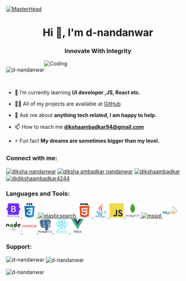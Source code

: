 [![MasterHead](https://www.aalpha.net/wp-content/uploads/2020/12/full-stack-development.gif)](https://d-nandanwar.in)
<h1 align="center">Hi 👋, I'm d-nandanwar</h1>
<h3 align="center">Innovate With Integrity</h3>
<img align="right" alt="Coding" width="400" src="https://th.bing.com/th/id/OIP.3Y8v_3Vp4y2M7ck0TGqncgHaF5?w=222&h=180&c=7&r=0&o=5&dpr=1.3&pid=1.7">

<p align="left"> <img src="https://komarev.com/ghpvc/?username=d-nandanwar&label=Profile%20views&color=0e75b6&style=flat" alt="d-nandanwar" /> </p>

<p align="left"> <a href="https://twitter.com/" target="blank"><img src="https://img.shields.io/twitter/follow/?logo=twitter&style=for-the-badge" alt="" /></a> </p>

- 🌱 I’m currently learning **UI developer ,JS, React etc.**

- 👨‍💻 All of my projects are available at [GitHub](GitHub)

- 💬 Ask me about **anything tech related, I am happy to help.**

- 📫 How to reach me **dikshaambadkar94@gmail.com**

- ⚡ Fun fact **My dreams are sometimes bigger than my level.**

<h3 align="left">Connect with me:</h3>
<p align="left">
<a href="https://linkedin.com/in/diksha nandanwar" target="blank"><img align="center" src="https://raw.githubusercontent.com/rahuldkjain/github-profile-readme-generator/master/src/images/icons/Social/linked-in-alt.svg" alt="diksha nandanwar" height="30" width="40" /></a>
<a href="https://fb.com/diksha ambadkar nandanwar" target="blank"><img align="center" src="https://raw.githubusercontent.com/rahuldkjain/github-profile-readme-generator/master/src/images/icons/Social/facebook.svg" alt="diksha ambadkar nandanwar" height="30" width="40" /></a>
<a href="https://instagram.com/dikshaambadkar" target="blank"><img align="center" src="https://raw.githubusercontent.com/rahuldkjain/github-profile-readme-generator/master/src/images/icons/Social/instagram.svg" alt="dikshaambadkar" height="30" width="40" /></a>
<a href="https://www.youtube.com/c/@dikshaambadkar4244" target="blank"><img align="center" src="https://raw.githubusercontent.com/rahuldkjain/github-profile-readme-generator/master/src/images/icons/Social/youtube.svg" alt="@dikshaambadkar4244" height="30" width="40" /></a>
</p>

<h3 align="left">Languages and Tools:</h3>
<p align="left"> <a href="https://getbootstrap.com" target="_blank" rel="noreferrer"> <img src="https://raw.githubusercontent.com/devicons/devicon/master/icons/bootstrap/bootstrap-plain-wordmark.svg" alt="bootstrap" width="40" height="40"/> </a> <a href="https://www.w3schools.com/css/" target="_blank" rel="noreferrer"> <img src="https://raw.githubusercontent.com/devicons/devicon/master/icons/css3/css3-original-wordmark.svg" alt="css3" width="40" height="40"/> </a> <a href="https://www.elastic.co" target="_blank" rel="noreferrer"> <img src="https://www.vectorlogo.zone/logos/elastic/elastic-icon.svg" alt="elasticsearch" width="40" height="40"/> </a> <a href="https://www.w3.org/html/" target="_blank" rel="noreferrer"> <img src="https://raw.githubusercontent.com/devicons/devicon/master/icons/html5/html5-original-wordmark.svg" alt="html5" width="40" height="40"/> </a> <a href="https://www.java.com" target="_blank" rel="noreferrer"> <img src="https://raw.githubusercontent.com/devicons/devicon/master/icons/java/java-original.svg" alt="java" width="40" height="40"/> </a> <a href="https://developer.mozilla.org/en-US/docs/Web/JavaScript" target="_blank" rel="noreferrer"> <img src="https://raw.githubusercontent.com/devicons/devicon/master/icons/javascript/javascript-original.svg" alt="javascript" width="40" height="40"/> </a> <a href="https://www.mongodb.com/" target="_blank" rel="noreferrer"> <img src="https://raw.githubusercontent.com/devicons/devicon/master/icons/mongodb/mongodb-original-wordmark.svg" alt="mongodb" width="40" height="40"/> </a> <a href="https://www.microsoft.com/en-us/sql-server" target="_blank" rel="noreferrer"> <img src="https://www.svgrepo.com/show/303229/microsoft-sql-server-logo.svg" alt="mssql" width="40" height="40"/> </a> <a href="https://www.mysql.com/" target="_blank" rel="noreferrer"> <img src="https://raw.githubusercontent.com/devicons/devicon/master/icons/mysql/mysql-original-wordmark.svg" alt="mysql" width="40" height="40"/> </a> <a href="https://nodejs.org" target="_blank" rel="noreferrer"> <img src="https://raw.githubusercontent.com/devicons/devicon/master/icons/nodejs/nodejs-original-wordmark.svg" alt="nodejs" width="40" height="40"/> </a> <a href="https://www.oracle.com/" target="_blank" rel="noreferrer"> <img src="https://raw.githubusercontent.com/devicons/devicon/master/icons/oracle/oracle-original.svg" alt="oracle" width="40" height="40"/> </a> <a href="https://www.postgresql.org" target="_blank" rel="noreferrer"> <img src="https://raw.githubusercontent.com/devicons/devicon/master/icons/postgresql/postgresql-original-wordmark.svg" alt="postgresql" width="40" height="40"/> </a> <a href="https://reactjs.org/" target="_blank" rel="noreferrer"> <img src="https://raw.githubusercontent.com/devicons/devicon/master/icons/react/react-original-wordmark.svg" alt="react" width="40" height="40"/> </a> <a href="https://vuejs.org/" target="_blank" rel="noreferrer"> <img src="https://raw.githubusercontent.com/devicons/devicon/master/icons/vuejs/vuejs-original-wordmark.svg" alt="vuejs" width="40" height="40"/> </a> </p>

<h3 align="left">Support:</h3>

<p><img align="left" src="https://github-readme-stats.vercel.app/api/top-langs?username=d-nandanwar&show_icons=true&locale=en&layout=compact" alt="d-nandanwar" /></p>

<p>&nbsp;<img align="center" src="https://github-readme-stats.vercel.app/api?username=d-nandanwar&show_icons=true&locale=en" alt="d-nandanwar" /></p>

<p><img align="center" src="https://github-readme-streak-stats.herokuapp.com/?user=d-nandanwar&" alt="d-nandanwar" /></p>

